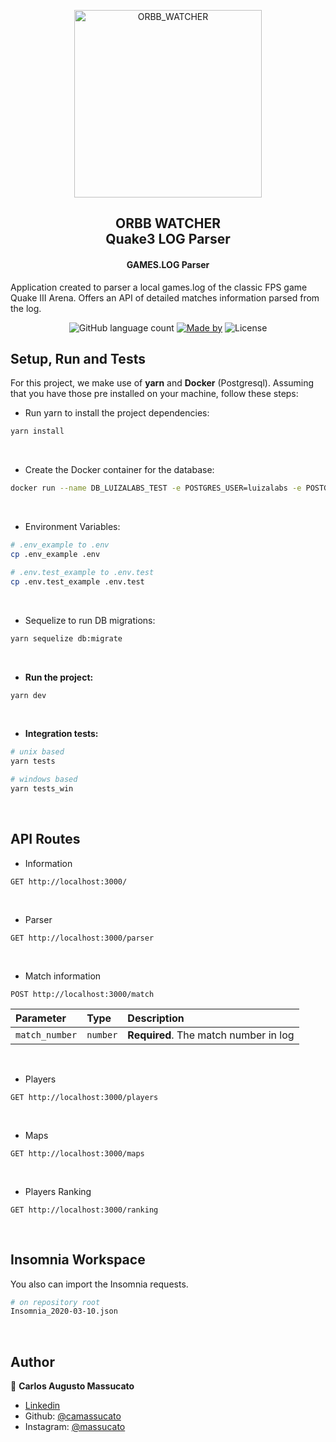 
<p align="center">
  <img alt="ORBB_WATCHER" title="ORBB_WATCHER" src="https://mazz.dev/img/orbb.png" width="300px" />
</p>

<h2 align="center">
  ORBB WATCHER<br>Quake3 LOG Parser
</h2>

<h4 align="center">
GAMES.LOG Parser
</h4>

<p>Application created to parser a local games.log of the classic FPS game Quake III Arena. Offers an API of detailed matches information parsed from the log.</p>

<p align="center">
<img alt="GitHub language count" src="https://img.shields.io/github/languages/top/camassucato/luizalabs-desafio-backend?color=%2304D361">
<a href="https://mazz.dev"><img alt="Made by" src="https://img.shields.io/badge/made%20by-Massucato-%2304D361"></a>
<img alt="License" src="https://img.shields.io/badge/license-MIT-%2304D361">
</p>


## Setup, Run and Tests
For this project, we make use of <b>yarn</b> and <b>Docker</b> (Postgresql). Assuming that you have those pre installed on your machine, follow these steps:
<br>

* Run yarn to install the project dependencies:
```bash
yarn install
```
<br>

* Create the Docker container for the database:
```bash
docker run --name DB_LUIZALABS_TEST -e POSTGRES_USER=luizalabs -e POSTGRES_PASSWORD=luiza#test! -e POSTGRES_DB=orbbwatcher -p 5432:5432 --restart always -d postgres
```
<br>

* Environment Variables:
```bash
# .env_example to .env
cp .env_example .env

# .env.test_example to .env.test
cp .env.test_example .env.test
```
<br>

* Sequelize to run DB migrations:
```bash
yarn sequelize db:migrate
```
<br>

* <b>Run the project:</b>
```bash
yarn dev
```
<br>

* <b>Integration tests:</b>
```bash
# unix based
yarn tests

# windows based
yarn tests_win
```
<br>

## API Routes
* Information
```http
GET http://localhost:3000/
```
<br>

* Parser
```http
GET http://localhost:3000/parser
```
<br>

* Match information
```http
POST http://localhost:3000/match
```
| Parameter | Type | Description |
| :--- | :--- | :--- |
| `match_number` | `number` | **Required**. The match number in log |
<br>

* Players
```http
GET http://localhost:3000/players
```
<br>

* Maps
```http
GET http://localhost:3000/maps
```
<br>

* Players Ranking
```http
GET http://localhost:3000/ranking
```
<br>

## Insomnia Workspace
You also can import the Insomnia requests.
```bash
# on repository root
Insomnia_2020-03-10.json
```
<br>

## Author
👤 **Carlos Augusto Massucato**
- [Linkedin](https://www.linkedin.com/in/massucato/)
- Github: [@camassucato](https://github.com/camassucato)
- Instagram: [@massucato](https://www.instagram.com/massucato/)
